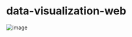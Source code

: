 # data-visualization-web
![image](https://github.com/zzoyeon9/data-visualization-web/assets/47707808/773648e8-e86f-4451-a7d5-0e51a26ac796)
